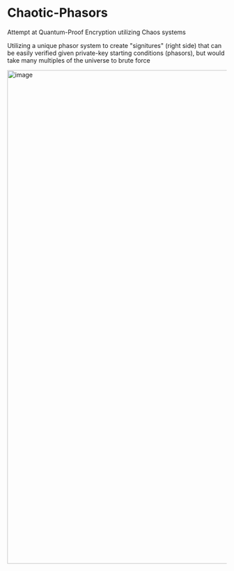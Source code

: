 # Chaotic-Phasors
Attempt at Quantum-Proof Encryption utilizing Chaos systems

Utilizing a unique phasor system to create "signitures" (right side) that can be easily verified given private-key starting conditions (phasors), but would take many multiples of the universe to brute force

<img width="1134" alt="image" src="https://github.com/jconorgrogan/Chaotic-Phasors/assets/130090573/e413c786-fc01-476c-8538-854be16284c4">
